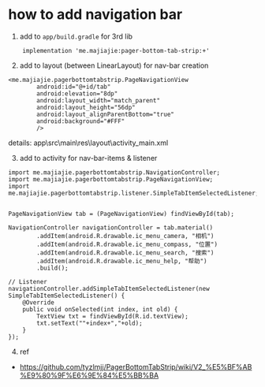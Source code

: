 # how to add navigation bar


1. add to `app/build.gradle` for 3rd lib

```
    implementation 'me.majiajie:pager-bottom-tab-strip:+'
```


2. add to layout (between LinearLayout) for nav-bar creation

```
<me.majiajie.pagerbottomtabstrip.PageNavigationView
        android:id="@+id/tab"
        android:elevation="8dp"
        android:layout_width="match_parent"
        android:layout_height="56dp"
        android:layout_alignParentBottom="true"
        android:background="#FFF"
        />
```

details: app\src\main\res\layout\activity_main.xml


3. add to activity for nav-bar-items & listener

```
import me.majiajie.pagerbottomtabstrip.NavigationController;
import me.majiajie.pagerbottomtabstrip.PageNavigationView;
import me.majiajie.pagerbottomtabstrip.listener.SimpleTabItemSelectedListener;


PageNavigationView tab = (PageNavigationView) findViewById(tab);

NavigationController navigationController = tab.material()
        .addItem(android.R.drawable.ic_menu_camera, "相机")
        .addItem(android.R.drawable.ic_menu_compass, "位置")
        .addItem(android.R.drawable.ic_menu_search, "搜索")
        .addItem(android.R.drawable.ic_menu_help, "帮助")
        .build();

// Listener
navigationController.addSimpleTabItemSelectedListener(new SimpleTabItemSelectedListener() {
	@Override
	public void onSelected(int index, int old) {
		TextView txt = findViewById(R.id.textView);
		txt.setText(""+index+","+old);
	}
});

```


4. ref

* https://github.com/tyzlmjj/PagerBottomTabStrip/wiki/V2_%E5%BF%AB%E9%80%9F%E6%9E%84%E5%BB%BA




